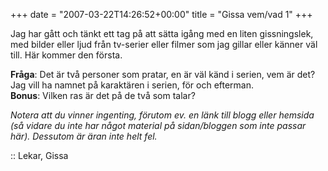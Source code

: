 +++
date = "2007-03-22T14:26:52+00:00"
title = "Gissa vem/vad 1"
+++

Jag har gått och tänkt ett tag på att sätta igång med en liten gissningslek, med bilder eller ljud från tv-serier eller filmer som jag gillar eller känner väl till. Här kommer den första.

<div class="middle">
</div>

**Fråga**: Det är två personer som pratar, en är väl känd i serien, vem är det? Jag vill ha namnet på karaktären i serien, för och efterman.  
**Bonus**: Vilken ras är det på de två som talar?

*Notera att du vinner ingenting, förutom ev. en länk till blogg eller hemsida (så vidare du inte har något material på sidan/bloggen som inte passar här). Dessutom är äran inte helt fel.*

:: Lekar, Gissa

<small></small>
